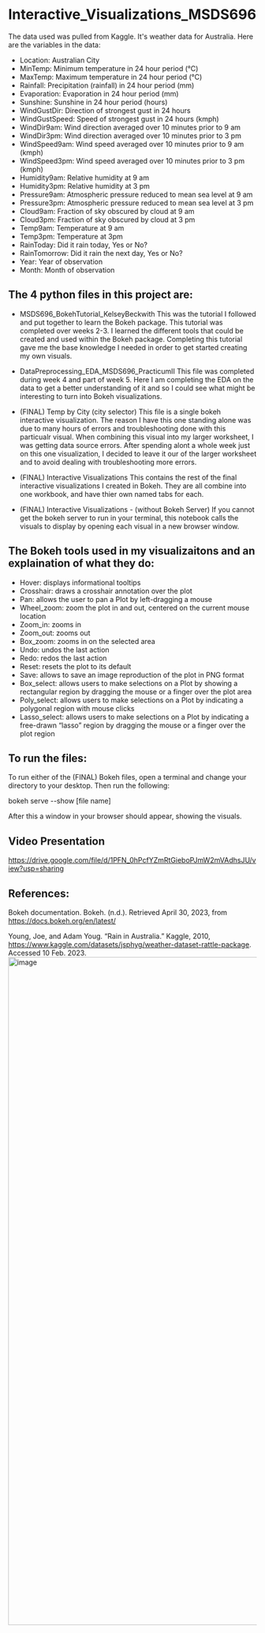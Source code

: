 # Interactive_Visualizations_MSDS696

The data used was pulled from Kaggle. It's weather data for Australia. Here are the variables in the data:
- Location: Australian City
- MinTemp: Minimum temperature in 24 hour period (°C)
- MaxTemp: Maximum temperature in 24 hour period (°C)
- Rainfall: Precipitation (rainfall) in 24 hour period (mm)
- Evaporation: Evaporation in 24 hour period (mm)
- Sunshine: Sunshine in 24 hour period (hours)
- WindGustDir: Direction of strongest gust in 24 hours
- WindGustSpeed: Speed of strongest gust in 24 hours (kmph)
- WindDir9am: Wind direction averaged over 10 minutes prior to 9 am
- WindDir3pm: Wind direction averaged over 10 minutes prior to 3 pm
- WindSpeed9am: Wind speed averaged over 10 minutes prior to 9 am (kmph)
- WindSpeed3pm: Wind speed averaged over 10 minutes prior to 3 pm (kmph)
- Humidity9am: Relative humidity at 9 am
- Humidity3pm: Relative humidity at 3 pm
- Pressure9am: Atmospheric pressure reduced to mean sea level at 9 am
- Pressure3pm: Atmospheric pressure reduced to mean sea level at 3 pm
- Cloud9am: Fraction of sky obscured by cloud at 9 am
- Cloud3pm:	Fraction of sky obscured by cloud at 3 pm
- Temp9am: Temperature at 9 am
- Temp3pm: Temperature at 3pm
- RainToday: Did it rain today, Yes or No?
- RainTomorrow: Did it rain the next day, Yes or No? 
- Year: Year of observation
- Month: Month of observation

## The 4 python files in this project are:

- MSDS696_BokehTutorial_KelseyBeckwith
This was the tutorial I followed and put together to learn the Bokeh package. This tutorial was completed over weeks 2-3. I learned the different tools that could be created and used within the Bokeh package. Completing this tutorial gave me the base knowledge I needed in order to get started creating my own visuals. 

- DataPreprocessing_EDA_MSDS696_PracticumII
This file was completed during week 4 and part of week 5. Here I am completing the EDA on the data to get a better understanding of it and so I could see what might be interesting to turn into Bokeh visualizations. 

- (FINAL) Temp by City (city selector)
This file is a single bokeh interactive visualization. The reason I have this one standing alone was due to many hours of errors and troubleshooting done with this particualr visual. When combining this visual into my larger worksheet, I was getting data source errors. After spending alont a whole week just on this one visualization, I decided to leave it our of the larger worksheet and to avoid dealing with troubleshooting more errors. 

- (FINAL) Interactive Visualizations
This contains the rest of the final interactive visualizations I created in Bokeh. They are all combine into one workbook, and have thier own named tabs for each. 

- (FINAL) Interactive Visualizations - (without Bokeh Server)
If you cannot get the bokeh server to run in your terminal, this notebook calls the visuals to display by opening each visual in a new browser window.

## The Bokeh tools used in my visualizaitons and an explaination of what they do:
- Hover: displays informational tooltips
- Crosshair: draws a crosshair annotation over the plot
- Pan: allows the user to pan a Plot by left-dragging a mouse
- Wheel_zoom: zoom the plot in and out, centered on the current mouse location
- Zoom_in: zooms in
- Zoom_out: zooms out
- Box_zoom: zooms in on the selected area
- Undo: undos the last action
- Redo: redos the last action
- Reset: resets the plot to its default 
- Save: allows to save an image reproduction of the plot in PNG format
- Box_select: allows users to make selections on a Plot by showing a rectangular region by dragging the mouse or a finger over the plot area
- Poly_select: allows users to make selections on a Plot by indicating a polygonal region with mouse clicks
- Lasso_select: allows users to make selections on a Plot by indicating a free-drawn “lasso” region by dragging the mouse or a finger over the plot region

## To run the files:
To run either of the (FINAL) Bokeh files, open a terminal and change your directory to your desktop. 
Then run the following:

bokeh serve --show [file name]

After this a window in your browser should appear, showing the visuals. 

## Video Presentation
https://drive.google.com/file/d/1PFN_0hPcfYZmRtGieboPJmW2mVAdhsJU/view?usp=sharing

## References:

Bokeh documentation. Bokeh. (n.d.). Retrieved April 30, 2023, from https://docs.bokeh.org/en/latest/ 

Young, Joe, and Adam Youg. “Rain in Australia.” Kaggle, 2010, https://www.kaggle.com/datasets/jsphyg/weather-dataset-rattle-package. Accessed 10 Feb. 2023. 
<img width="1353" alt="image" src="https://user-images.githubusercontent.com/84113402/235372200-95b284d5-b978-4c75-a2a1-0fa3b0f45096.png">

